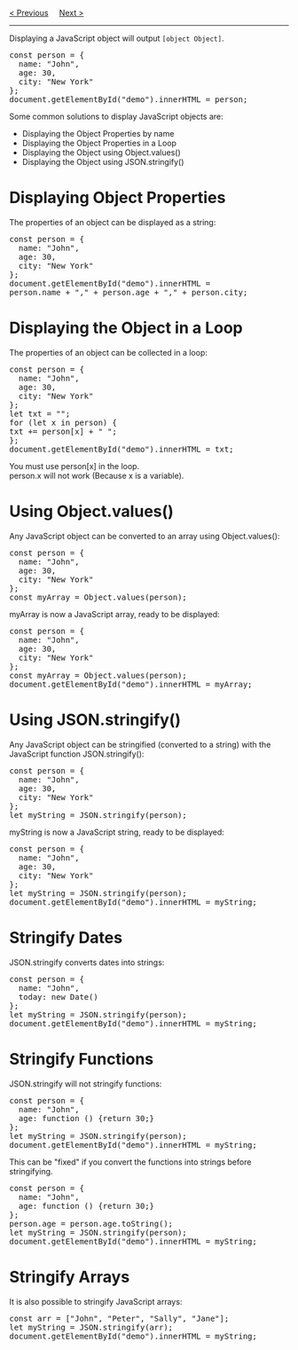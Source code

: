 <a href="/JS/Objects/Methods.md">&lt; Previous</a>
&nbsp;&nbsp;&nbsp;
<a href="/JS/Objects/Accessors.md">Next &gt;</a>
<hr>
Displaying a JavaScript object will output <code>[object Object]</code>.
<pre>
const person = {
  name: "John",
  age: 30,
  city: "New York"
};
document.getElementById("demo").innerHTML = person;
</pre>
Some common solutions to display JavaScript objects are:
<ul>
  <li>Displaying the Object Properties by name</li>
  <li>Displaying the Object Properties in a Loop</li>
  <li>Displaying the Object using Object.values()</li>
  <li>Displaying the Object using JSON.stringify()</li>
</ul>
<h1>Displaying Object Properties</h1>
The properties of an object can be displayed as a string:
<pre>
const person = {
  name: "John",
  age: 30,
  city: "New York"
};
document.getElementById("demo").innerHTML =
person.name + "," + person.age + "," + person.city;
</pre>
<h1>Displaying the Object in a Loop</h1>
The properties of an object can be collected in a loop:
<pre>
const person = {
  name: "John",
  age: 30,
  city: "New York"
};
let txt = "";
for (let x in person) {
txt += person[x] + " ";
};
document.getElementById("demo").innerHTML = txt;
</pre>
You must use person[x] in the loop.
<br>
person.x will not work (Because x is a variable).
<h1>Using Object.values()</h1>
Any JavaScript object can be converted to an array using Object.values():
<pre>
const person = {
  name: "John",
  age: 30,
  city: "New York"
};
const myArray = Object.values(person);
</pre>
myArray is now a JavaScript array, ready to be displayed:
<pre>
const person = {
  name: "John",
  age: 30,
  city: "New York"
};
const myArray = Object.values(person);
document.getElementById("demo").innerHTML = myArray;
</pre>
<h1>Using JSON.stringify()</h1>
Any JavaScript object can be stringified (converted to a string) with the JavaScript function JSON.stringify():
<pre>
const person = {
  name: "John",
  age: 30,
  city: "New York"
};
let myString = JSON.stringify(person);
</pre>
myString is now a JavaScript string, ready to be displayed:
<pre>
const person = {
  name: "John",
  age: 30,
  city: "New York"
};
let myString = JSON.stringify(person);
document.getElementById("demo").innerHTML = myString;
</pre>
<h1>Stringify Dates</h1>
JSON.stringify converts dates into strings:
<pre>
const person = {
  name: "John",
  today: new Date()
};
let myString = JSON.stringify(person);
document.getElementById("demo").innerHTML = myString;
</pre>
<h1>Stringify Functions</h1>
JSON.stringify will not stringify functions:
<pre>
const person = {
  name: "John",
  age: function () {return 30;}
};
let myString = JSON.stringify(person);
document.getElementById("demo").innerHTML = myString;
</pre>
This can be "fixed" if you convert the functions into strings before stringifying.
<pre>
const person = {
  name: "John",
  age: function () {return 30;}
};
person.age = person.age.toString();
let myString = JSON.stringify(person);
document.getElementById("demo").innerHTML = myString;
</pre>
<h1>Stringify Arrays</h1>
It is also possible to stringify JavaScript arrays:
<pre>
const arr = ["John", "Peter", "Sally", "Jane"];
let myString = JSON.stringify(arr);
document.getElementById("demo").innerHTML = myString;
</pre>
